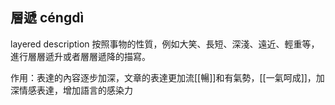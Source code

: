## 層遞 céngdì
layered description 
按照事物的性質，例如大笑、長短、深淺、遠近、輕重等，進行層層遞升或者層層遞降的描寫。

作用：表達的內容逐步加深，文章的表達更加流[[暢]]和有氣勢，[[一氣呵成]]，加深情感表達，增加語言的感染力